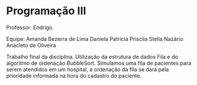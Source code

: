 # Programação III
Professor: Endrigo.

Equipe: Amanda Bezerra de Lima
        Daniela
        Patrícia
        Priscila
        Stella Nazário Anacleto de Oliveira

Trabalho final da disciplina. Utilização da estrutura de dados Fila e do algoritmo de ordenação BubbleSort. Simulamos uma fila de pacientes para serem atendidos em um hospital, a ordenação da fila se dará pela prioridade informada na hora do cadastro do paciente.
